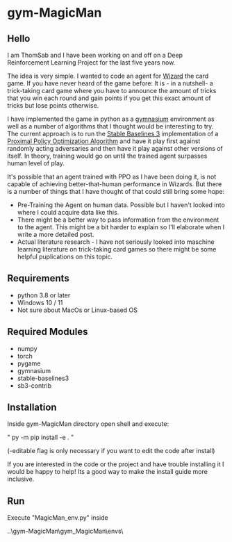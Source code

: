 # gym-MagicMan

## Hello

I am ThomSab and I have been working on and off on a Deep Reinforcement Learning Project for the last five years now.

The idea is very simple. I wanted to code an agent for [Wizard](https://en.wikipedia.org/wiki/Wizard_(card_game)) the card game. If you have never heard of the game before: It is - in a nutshell- a trick-taking card game where you have to announce the amount of tricks that you win each round and gain points if you get this exact amount of tricks but lose points otherwise.

I have implemented the game in python as a [gymnasium](https://gymnasium.farama.org/) environment as well as a number of algorithms that I thought would be interesting to try. The current approach is to run the [Stable Baselines 3](https://stable-baselines3.readthedocs.io/en/master/modules/ppo.html) implementation of a [Proximal Policy Optimization Algorithm](https://arxiv.org/abs/1707.06347) and have it play first against randomly acting adversaries and then have it play against other versions of itself. In theory, training would go on until the trained agent surpasses human level of play.

It's possible that an agent trained with PPO as I have been doing it, is not capable of achieving better-that-human performance in Wizards.
But there is a number of things that I have thought of that could still bring some hope:
 - Pre-Training the Agent on human data. Possible but I haven't looked into where I could acquire data like this.
 - There might be a better way to pass information from the environment to the agent. This might be a bit harder to explain so I'll elaborate when I write a more detailed post.
 - Actual literature research - I have not seriously looked into maschine learning literature on trick-taking card games so there might be some helpful puplications on this topic. 


## Requirements

- python 3.8 or later
- Windows 10 / 11
- Not sure about MacOs or Linux-based OS

## Required Modules
- numpy
- torch
- pygame
- gymnasium
- stable-baselines3
- sb3-contrib

## Installation
Inside gym-MagicMan directory open shell and execute:

 " py -m pip install -e . "
 
(-editable flag is only necessary if you want to edit the code after install)

If you are interested in the code or the project and have trouble installing it I would be happy to help!  Its a good way to make the install guide more inclusive.
 
## Run
Execute "MagicMan_env.py" inside
 
..\gym-MagicMan\gym_MagicMan\envs\
